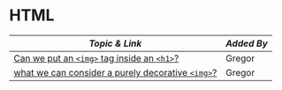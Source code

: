 # HTML

| **_Topic & Link_** | **_Added By_** |
| -------- | -------- |
|[Can we put an `<img>` tag inside an `<h1>`?](https://stackoverflow.com/questions/1605454/can-we-place-img-inside-h1-according-to-web-standards#:~:text=Yes%20and%20no.,the%20alt%20attribute%20is%20mandatory.&text=To%20summarize%20the%20other%20answers,your%20image%2C%20because%20it%27s%20mandatory)|Gregor
|[what we can consider a purely decorative `<img>`?](https://www.w3.org/WAI/tutorials/images/decorative/)|Gregor


